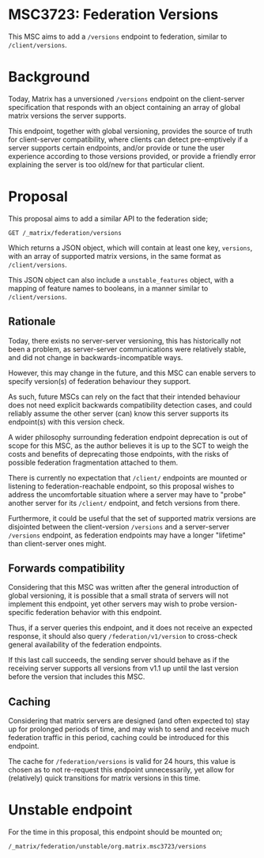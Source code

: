 # MSC3723: Federation Versions

This MSC aims to add a `/versions` endpoint to federation, similar to `/client/versions`.

# Background

Today, Matrix has a unversioned `/versions` endpoint on the client-server specification that
responds with an object containing an array of global matrix versions the server supports.

This endpoint, together with global versioning, provides the source of truth for client-server
compatibility, where clients can detect pre-emptively if a server supports certain endpoints, and/or
provide or tune the user experience according to those versions provided, or provide a friendly
error explaining the server is too old/new for that particular client.

# Proposal

This proposal aims to add a similar API to the federation side;

`GET /_matrix/federation/versions`

Which returns a JSON object, which will contain at least one key, `versions`, with an array of
supported matrix versions, in the same format as `/client/versions`.

This JSON object can also include a `unstable_features` object, with a mapping of feature names to
booleans, in a manner similar to `/client/versions`.

## Rationale

Today, there exists no server-server versioning, this has historically not been a problem, as
server-server communications were relatively stable, and did not change in backwards-incompatible
ways.

However, this may change in the future, and this MSC can enable servers to specify version(s) of
federation behaviour they support.

As such, future MSCs can rely on the fact that their intended behaviour does not need explicit
backwards compatibility detection cases, and could reliably assume the other server (can) know this
server supports its endpoint(s) with this version check.

A wider philosophy surrounding federation endpoint deprecation is out of scope for this MSC, as the
author believes it is up to the SCT to weigh the costs and benefits of deprecating those endpoints,
with the risks of possible federation fragmentation attached to them.

There is currently no expectation that `/client/` endpoints are mounted or listening to
federation-reachable endpoint, so this proposal wishes to address the uncomfortable situation where
a server may have to "probe" another server for its `/client/` endpoint, and fetch versions from
there.

Furthermore, it could be useful that the set of supported matrix
versions are disjointed between the client-version `/versions` and a server-server `/versions`
endpoint, as federation endpoints may have a longer "lifetime" than client-server ones might.

## Forwards compatibility

Considering that this MSC was written after the general introduction of global versioning, it is
possible that a small strata of servers will not implement this endpoint, yet other servers may wish
to probe version-specific federation behavior with this endpoint.

Thus, if a server queries this endpoint, and it does not receive an expected response, it should
also query `/federation/v1/version` to cross-check general availability of the federation endpoints.

If this last call succeeds, the sending server should behave as if the receiving server supports all
versions from v1.1 up until the last version before the version that includes this MSC.

## Caching

Considering that matrix servers are designed (and often expected to) stay up for prolonged periods
of time, and may wish to send and receive much federation traffic in this period, caching could be
introduced for this endpoint.

The cache for `/federation/versions` is valid for 24 hours, this value is chosen as to not re-request
this endpoint unnecessarily, yet allow for (relatively) quick transitions for matrix versions in
this time.

# Unstable endpoint

For the time in this proposal, this endpoint should be mounted on;

`/_matrix/federation/unstable/org.matrix.msc3723/versions`